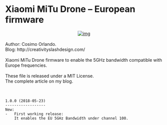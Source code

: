 # Xiaomi MiTu Drone – European firmware
<div style="text-align: center;">
<a href="https://2.bp.blogspot.com/-eL6Ss-6X6Cc/WwWtP1bTANI/AAAAAAAAHv0/SB0x0g1qPTcy9IB43e9RYZ6zmFproq1YACLcBGAs/s1600/thumbnail_mitu.jpg">
<img alt="img" src="https://2.bp.blogspot.com/-eL6Ss-6X6Cc/WwWtP1bTANI/AAAAAAAAHv0/SB0x0g1qPTcy9IB43e9RYZ6zmFproq1YACLcBGAs/s1600/thumbnail_mitu.jpg">
</a>
</div>
<br>
Author: Cosimo Orlando.<br>
Blog: http://creativityslashdesign.com/<br>
<br>Xiaomi MiTu Drone firmware to enable the 5GHz bandwidth compatible with Europe frequencies.<br>
<br>
These file is released under a MIT License.
<br>
The complete article on my blog.
<br>
<br>
<br>

    1.0.0 (2018-05-23)
    ------------------
    New:
    -   First working release:
		It enables the EU 5GHz Bandwidth under channel 100.
